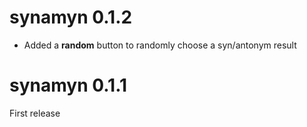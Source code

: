 # synamyn 0.1.2

* Added a **random** button to randomly choose a syn/antonym result

# synamyn 0.1.1

First release
